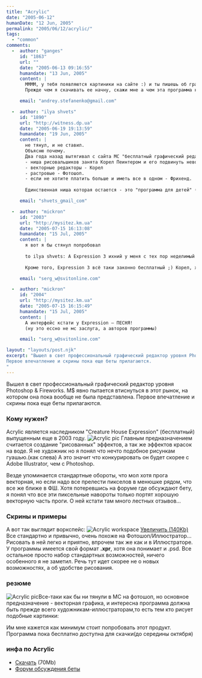 ```yaml
---
title: "Acrylic"
date: "2005-06-12"
humanDate: "12 Jun, 2005"
permalink: "2005/06/12/acrylic/"
tags: 
  - "common"
comments: 
  -  author: "ganges"
     id: "1863"
     url: ""
     date: "2005-06-13 09:16:55"
     humandate: "13 Jun, 2005"
     content: | 
       ММММ, у тебя появляются картиники на сайте :) и ты пишешь об графике. Это что-то значит :))
       Прежде чем я скачивать ее начну, скажи мне а чем эта программа кручем чем Corel?

     email: "andrey.stefanenko@gmail.com"

  -  author: "ilya shvets"
     id: "1890"
     url: "http://witness.dp.ua"
     date: "2005-06-19 19:13:59"
     humandate: "19 Jun, 2005"
     content: | 
       не тянул, и не ставил.
       Объясню почему.
       Два года назад вытягивал с сайта МС "бесплатный графический редактор". Не помню уже что, но по логике вещей это был переделанный "Creature House Expression” но точно как то по другому назывался. Интереса хватило на 2 минуты.
       - ниша рисовальшиков занята Корел Пеинтером и его подвинуть невозможно
       - векторные редакторы - Корел
       - растровые - Фотошоп.
       - если не хотите платить больше и иметь все в одном - Фрихенд.
       
       Единственная ниша которая остается - это "программа для детей" (купил ребенку Ваком - пусть играется).

     email: "shvets_gmail_com"

  -  author: "mickron"
     id: "2003"
     url: "http://mysitez.km.ua"
     date: "2005-07-15 16:13:08"
     humandate: "15 Jul, 2005"
     content: | 
       я вот я бы стянул попробовал
       
       to ilya shvets: А Expression 3 ихний у меня с тех пор неделимый вседержатель в плане векторных иллюстраций (Паинтер — это безусловно, но он-то всё-таки растровый) — остальные не рулят (корел для рисовальшиков — нее...), или неоправдано осложнены и нелогичны (для меня, я конечно же ошибаюсь, но не в этом суть ;))
       
       Кроме того, Expression 3 всё таки законно бесплатный ;) Корел, хех...

     email: "serg_w@svitonline.com"

  -  author: "mickron"
     id: "2004"
     url: "http://mysitez.km.ua"
     date: "2005-07-15 16:15:49"
     humandate: "15 Jul, 2005"
     content: | 
       А интерфейс кстати у Expression — ПЕСНЯ!
       (ну это ессно не мс заслуга, а авторов программы)

     email: "serg_w@svitonline.com"

layout: "layouts/post.njk"
excerpt: "Вышел в свет профессиональный графический редактор уровня Photoshop & Fireworks. M$ явно пытается втиснуться в этот рынок, на котором она пока вообще не была представлена.
Первое впечатление и скрины пока еще беты прилагаются.
"
---
```


Вышел в свет профессиональный графический редактор уровня Photoshop & Fireworks. M$ явно пытается втиснуться в этот рынок, на котором она пока вообще не была представлена.
Первое впечатление и скрины пока еще беты прилагаются.
<!--more-->
<h3>Кому нужен?</h3>
Acrylic является наследником "Creature House Expression" (бесплатный) выпущенным еще в 2003 году.
<img src="http://cssing.org.ua/images/acr3.jpg" alt="Acrylic pic" title="Acrylic pic"  class="right"/>
Главным предназначением считается создание "рисованных" эффектов, а так же эффектов красок на воде. Я не художник но я понял что нечто подобное  рисункам гуашью.(как слева) А это значит что конкурировать он будет скорее c Adobe Illustrator, чем с Photoshop.

Везде упоминается стандартные обороты, что мол хотя прога векторная, но если надо все прелести пикселов в менюшке рядом, что все же ближе в ФШ. Хотя потеревшись на форуме где обсуждают бету, я понял что все эти пиксельные навороты только портят хорошую векторную часть проги. О ней кстати там много лестных отзывов...
<h3>Скрины и примеры</h3>
А вот так выглядит воркспейс:
<img src="http://cssing.org.ua/images/acr2sm.jpg" alt="Acrylic workspace" title="Acrylic workspace"  />
<a href="http://cssing.iatp.org.ua/images/acr2bg.jpg">Увеличить (140Kb)</a>
Все стандартно и привычно, очень похоже на Фотошоп/Иллюстратор...
Рисовать в ней легко и приятно, впрочем так же как и в Иллюстраторе.
У программы имеется свой формат <strong>.xpr</strong>, хотя она понимает и .psd.
Все остальное просто набор стандартных возможностей, ничего особенного я не заметил. Речь тут идет скорее не о новых возможностях, а об удобстве рисования.
<h3>резюме</h3>
<img src="http://cssing.org.ua/images/acr1.jpg" alt="Acrylic pic" title="Acrylic pic"  class="right" />Все-таки как бы ни тянули в МС на фотошоп, но основное предназначение - векторная графика, и интересна программа должна быть прежде всего художникам-иллюстраторам,то есть тем кто рисует подобные картинки:

Им мне кажется как минимум стоит попробовать этот продукт. Программа пока бесплатно доступна для скачки(до середины октября)
<h3>инфа по Acrylic</h3>
<ul>
<li><a href="http://www.microsoft.com/products/expression/">Скачать</a> (70Mb)</li>
<li><a href="http://www.microsoft.com/communities/newsgroups/en-us/default.aspx?dg=microsoft.public.expression.discussion&cat=en_US_53631781-e9c6-4399-a0c2-563426b0e98f&lang=en&cr=US">Форум обсуждения беты</a></li>
</ul>
